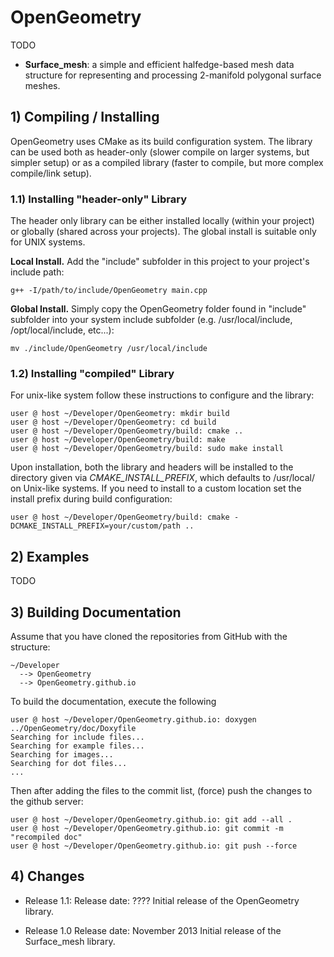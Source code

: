 # OpenGeometry
TODO

- **Surface_mesh**: a simple and efficient halfedge-based mesh data structure for representing and processing 2-manifold polygonal surface meshes.

## 1) Compiling / Installing
OpenGeometry uses CMake as its build configuration system. The library can be used both as header-only (slower compile on larger systems, but simpler setup) or as a compiled library (faster to compile, but more complex compile/link setup).

### 1.1) Installing "header-only" Library
The header only library can be either installed locally (within your project) or globally (shared across your projects). The global install is suitable only for UNIX systems.

**Local Install.** Add the "include" subfolder in this project to your project's include path: 

	g++ -I/path/to/include/OpenGeometry main.cpp 

**Global Install.** Simply copy the OpenGeometry folder found in "include" subfolder into your system include subfolder (e.g. /usr/local/include, /opt/local/include, etc...):

	mv ./include/OpenGeometry /usr/local/include 

### 1.2) Installing "compiled" Library
For unix-like system follow these instructions to configure and the library:

	user @ host ~/Developer/OpenGeometry: mkdir build
	user @ host ~/Developer/OpenGeometry: cd build
	user @ host ~/Developer/OpenGeometry/build: cmake ..
	user @ host ~/Developer/OpenGeometry/build: make
	user @ host ~/Developer/OpenGeometry/build: sudo make install

Upon installation, both the library and headers will be installed to the directory given via *CMAKE_INSTALL_PREFIX*, which defaults to /usr/local/ on Unix-like systems. If you need to install to a
custom location set the install prefix during build configuration:

	user @ host ~/Developer/OpenGeometry/build: cmake -DCMAKE_INSTALL_PREFIX=your/custom/path ..


## 2) Examples
TODO 


## 3) Building Documentation
Assume that you have cloned the repositories from GitHub with the structure:

	~/Developer
	  --> OpenGeometry
	  --> OpenGeometry.github.io

To build the documentation, execute the following 

	user @ host ~/Developer/OpenGeometry.github.io: doxygen ../OpenGeometry/doc/Doxyfile 
	Searching for include files...
	Searching for example files...
	Searching for images...
	Searching for dot files...
	... 
 
Then after adding the files to the commit list, (force) push the changes to the github server:

	user @ host ~/Developer/OpenGeometry.github.io: git add --all .
	user @ host ~/Developer/OpenGeometry.github.io: git commit -m "recompiled doc"
	user @ host ~/Developer/OpenGeometry.github.io: git push --force


## 4) Changes
* Release 1.1:
Release date: ????
Initial release of the OpenGeometry library.

* Release 1.0
Release date: November 2013
Initial release of the Surface_mesh library.
